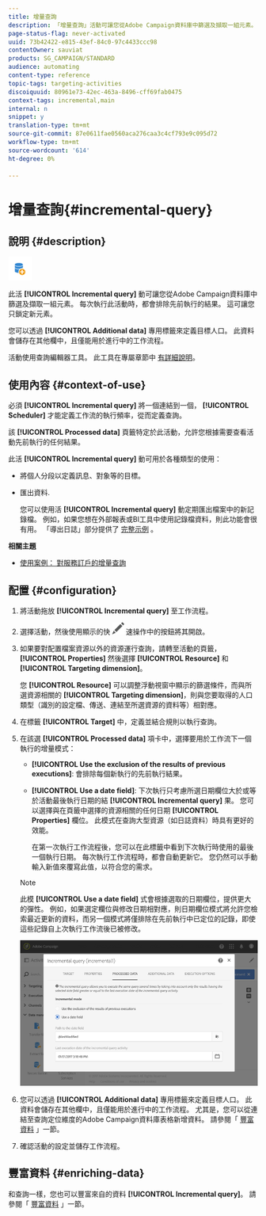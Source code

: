 ```yaml
---
title: 增量查詢
description: 「增量查詢」活動可讓您從Adobe Campaign資料庫中篩選及擷取一組元素。
page-status-flag: never-activated
uuid: 73b42422-e815-43ef-84c0-97c4433ccc98
contentOwner: sauviat
products: SG_CAMPAIGN/STANDARD
audience: automating
content-type: reference
topic-tags: targeting-activities
discoiquuid: 80961e73-42ec-463a-8496-cff69fab0475
context-tags: incremental,main
internal: n
snippet: y
translation-type: tm+mt
source-git-commit: 87e0611fae0560aca276caa3c4cf793e9c095d72
workflow-type: tm+mt
source-wordcount: '614'
ht-degree: 0%

---
```



# 增量查詢{#incremental-query}

## 說明 {#description}

![](assets/incremental.png)

此活 **[!UICONTROL Incremental query]** 動可讓您從Adobe Campaign資料庫中篩選及擷取一組元素。 每次執行此活動時，都會排除先前執行的結果。 這可讓您只鎖定新元素。

您可以透過 **[!UICONTROL Additional data]** 專用標籤來定義目標人口。 此資料會儲存在其他欄中，且僅能用於進行中的工作流程。

活動使用查詢編輯器工具。 此工具在專屬章節中 [有詳細說明](../../automating/using/editing-queries.md#about-query-editor)。

## 使用內容 {#context-of-use}

必須 **[!UICONTROL Incremental query]** 將一個連結到一個， **[!UICONTROL Scheduler]** 才能定義工作流的執行頻率，從而定義查詢。

該 **[!UICONTROL Processed data]** 頁籤特定於此活動，允許您根據需要查看活動先前執行的任何結果。

此活 **[!UICONTROL Incremental query]** 動可用於各種類型的使用：

* 將個人分段以定義訊息、對象等的目標。

* 匯出資料.

   您可以使用活 **[!UICONTROL Incremental query]** 動定期匯出檔案中的新記錄檔。 例如，如果您想在外部報表或BI工具中使用記錄檔資料，則此功能會很有用。 「導出日誌」部分提供了 [完整示例](../../automating/using/exporting-logs.md) 。

**相關主題**

* [使用案例： 對服務訂戶的增量查詢](../../automating/using/incremental-query-on-subscribers.md)

## 配置 {#configuration}

1. 將活動拖放 **[!UICONTROL Incremental query]** 至工作流程。
1. 選擇活動，然後使用顯示的快 ![](assets/edit_darkgrey-24px.png) 速操作中的按鈕將其開啟。
1. 如果要對配置檔案資源以外的資源運行查詢，請轉至活動的頁籤， **[!UICONTROL Properties]** 然後選擇 **[!UICONTROL Resource]** 和 **[!UICONTROL Targeting dimension]**。

   您 **[!UICONTROL Resource]** 可以調整浮動視窗中顯示的篩選條件，而與所選資源相關的 **[!UICONTROL Targeting dimension]**，則與您要取得的人口類型（識別的設定檔、傳送、連結至所選資源的資料等）相對應。

1. 在標籤 **[!UICONTROL Target]** 中，定義並結合規則以執行查詢。
1. 在該選 **[!UICONTROL Processed data]** 項卡中，選擇要用於工作流下一個執行的增量模式：

   * **[!UICONTROL Use the exclusion of the results of previous executions]**: 會排除每個新執行的先前執行結果。
   * **[!UICONTROL Use a date field]**: 下次執行只考慮所選日期欄位大於或等於活動最後執行日期的結 **[!UICONTROL Incremental query]** 果。 您可以選擇與在頁籤中選擇的資源相關的任何日期 **[!UICONTROL Properties]** 欄位。 此模式在查詢大型資源（如日誌資料）時具有更好的效能。

      在第一次執行工作流程後，您可以在此標籤中看到下次執行時使用的最後一個執行日期。 每次執行工作流程時，都會自動更新它。 您仍然可以手動輸入新值來覆寫此值，以符合您的需求。
   >[!NOTE]
   >
   >此模 **[!UICONTROL Use a date field]** 式會根據選取的日期欄位，提供更大的彈性。 例如，如果選定欄位與修改日期相對應，則日期欄位模式將允許您檢索最近更新的資料，而另一個模式將僅排除在先前執行中已定位的記錄，即使這些記錄自上次執行工作流後已被修改。

   ![](assets/incremental_query_usedatefield.png)

1. 您可以透過 **[!UICONTROL Additional data]** 專用標籤來定義目標人口。 此資料會儲存在其他欄中，且僅能用於進行中的工作流程。 尤其是，您可以從連結至查詢定位維度的Adobe Campaign資料庫表格新增資料。 請參閱「 [豐富資料](../../automating/using/query.md#enriching-data) 」一節。
1. 確認活動的設定並儲存工作流程。

## 豐富資料 {#enriching-data}

和查詢一樣，您也可以豐富來自的資料 **[!UICONTROL Incremental query]**。 請參閱「 [豐富資料](../../automating/using/query.md#enriching-data) 」一節。
